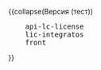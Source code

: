 <!-- #region(collapsed) [NAME] -->
{{collapse(Версия (тест))
<pre>
    api-lc-license
    lic-integratos
    front
</pre>
}}
<!-- #endregion --> 